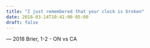 ```yaml
---
title: "I just remembered that your clock is broken"
date: 2018-03-14T10:41:00-05:00
draft: false
---
```

— 2018 Brier, 1-2 - ON vs CA
<!--more--> 

